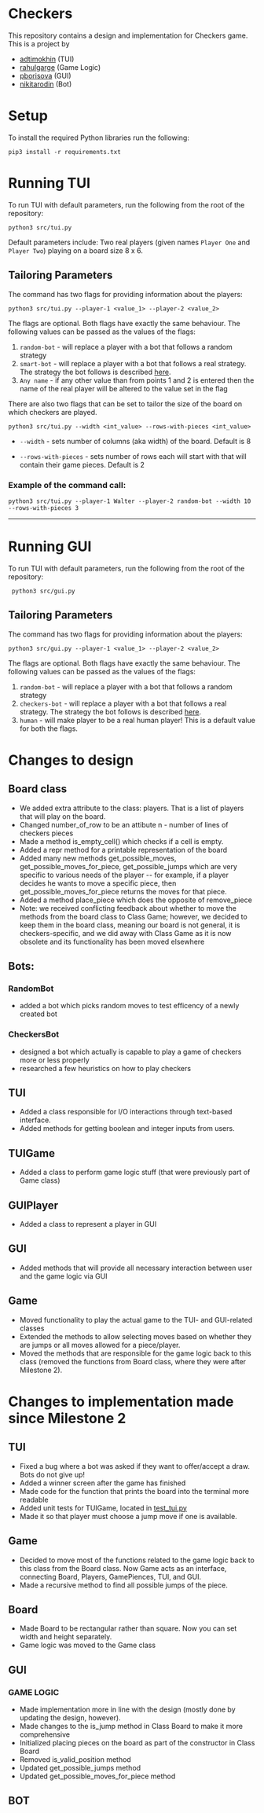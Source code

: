 # Checkers

This repository contains a design and implementation
for Checkers game.
This is a project by

* [adtimokhin](https://github.com/adtimokhin) (TUI)
* [rahulgarge](https://github.com/rahulgarga) (Game Logic)
* [pborisova](https://github.com/pborisova-cs) (GUI)
* [nikitarodin](https://github.com/nikitarodin) (Bot)


# Setup
To install the required Python libraries run the following:

    pip3 install -r requirements.txt

# Running TUI
To run TUI with default parameters, run the following from the root of the repository:

    python3 src/tui.py

Default parameters include:
Two real players (given names `Player One` and `Player Two`) playing on a board size 8 x 6.

## Tailoring Parameters

The command has two flags for providing information about the players:

    python3 src/tui.py --player-1 <value_1> --player-2 <value_2>

The flags are optional.
Both flags have exactly the same behaviour. The following values can be passed as the values of the flags:

1. `random-bot` - will replace a player with a bot that follows a random strategy
2. `smart-bot` - will replace a player with a bot that follows a real strategy. The strategy the bot follows is described [here](https://hobbylark.com/board-games/Checkers-Strategy-Tactics-How-To-Win). 
3. `Any name` - if any other value than from points 1 and 2 is entered then the name of the real player will be altered to the value set in the flag

There are also two flags that can be set to tailor the size of the board on which checkers are played.

    python3 src/tui.py --width <int_value> --rows-with-pieces <int_value>

* `--width` - sets number of columns (aka width) of the board. Default is 8

* `--rows-with-pieces` - sets number of rows each will start with that will contain their game pieces. Default is 2

### Example of the command call:

    python3 src/tui.py --player-1 Walter --player-2 random-bot --width 10 --rows-with-pieces 3


___

# Running GUI
To run TUI with default parameters, run the following from the root of the repository:

     python3 src/gui.py

## Tailoring Parameters

The command has two flags for providing information about the players:

    python3 src/gui.py --player-1 <value_1> --player-2 <value_2>

The flags are optional.
Both flags have exactly the same behaviour. The following values can be passed as the values of the flags:

1. `random-bot` - will replace a player with a bot that follows a random strategy
2. `checkers-bot` - will replace a player with a bot that follows a real strategy. The strategy the bot follows is described [here](https://hobbylark.com/board-games/Checkers-Strategy-Tactics-How-To-Win). 
3. `human` - will make player to be a real human player! This is a default value for both the flags.

# Changes to design

## Board class
* We added extra attribute to the class: players. That is a list of players that will play on the board.
* Changed number_of_row to be an attibute n - number of lines of checkers pieces
* Made a method is_empty_cell() which checks if a cell is empty.
* Added a repr method for a printable representation of the board
* Added many new methods get_possible_moves, get_possible_moves_for_piece, get_possible_jumps which are very specific to various needs of the player
 -- for example, if a player decides he wants to move a specific piece, then get_possible_moves_for_piece returns the moves for that piece.
* Added a method place_piece which does the opposite of remove_piece
* Note: we received conflicting feedback about whether to move the methods from the board class to Class Game; however, we decided to keep them 
in the board class, meaning our board is not general, it is checkers-specific, and we did away with Class Game as it is now obsolete and its functionality has been moved elsewhere

## Bots:

### RandomBot

* added a bot which picks random moves to test efficency of a newly created bot 

### CheckersBot

* designed a bot which actually is capable to play a game of checkers more or less properly 
* researched a few heuristics on how to play checkers 


## TUI
* Added a class responsible for I/O interactions through text-based interface.
* Added methods for getting boolean and integer inputs from users.

## TUIGame
* Added a class to perform game logic stuff (that were previously part of Game class)

## GUIPlayer
* Added a class to represent a player in GUI

## GUI
* Added methods that will provide all necessary interaction between user and the game logic via GUI

## Game
* Moved functionality to play the actual game to the TUI- and GUI-related classes
* Extended the methods to allow selecting moves based on whether they are jumps or all moves allowed for a piece/player.
* Moved the methods that are responsible for the game logic back to this class (removed the functions from Board class, where they were after Milestone 2).


# Changes to implementation made since Milestone 2

## TUI
* Fixed a bug where a bot was asked if they want to offer/accept a draw. Bots do not give up!
* Added a winner screen after the game has finished
* Made code for the function that prints the board into the terminal more readable
* Added unit tests for TUIGame, located in [test_tui.py](https://github.com/uchicago-cmsc14200-win-2023/project-adtimokhi-nikitarodi-rahulgarg-pborisov/blob/main/src/test_tui.py)
* Made it so that player must choose a jump move if one is available.


## Game
* Decided to move most of the functions related to the game logic back to this class from the Board class. Now Game acts as an interface, connecting Board, Players, GamePiences, TUI, and GUI.
* Made a recursive method to find all possible jumps of the piece.

## Board
* Made Board to be rectangular rather than square. Now you can set width and height separately.
* Game logic was moved to the Game class

## GUI

### GAME LOGIC

* Made implementation more in line with the design (mostly done by updating the design, however).
* Made changes to the is_jump method in Class Board to make it more comprehensive
* Initialized placing pieces on the board as part of the constructor in Class Board
* Removed is_valid_position method
* Updated get_possible_jumps method
* Updated get_possible_moves_for_piece method

## BOT
   